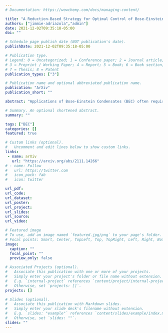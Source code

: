 ```yaml
---
# Documentation: https://wowchemy.com/docs/managing-content/

title: "A Reduction-Based Strategy for Optimal Control of Bose-Einstein Condensates"
authors: ["jimmie-adriazola","admin"]
date: 2021-12-02T09:35:18-05:00
doi: ""

# Schedule page publish date (NOT publication's date).
publishDate: 2021-12-02T09:35:18-05:00

# Publication type.
# Legend: 0 = Uncategorized; 1 = Conference paper; 2 = Journal article;
# 3 = Preprint / Working Paper; 4 = Report; 5 = Book; 6 = Book section;
# 7 = Thesis; 8 = Patent
publication_types: ["3"]

# Publication name and optional abbreviated publication name.
publication: "ArXiv"
publication_short: ""

abstract: "Applications of Bose-Einstein Condensates (BEC) often require that the condensate be prepared in a specific complex state. Optimal control is a reliable framework to prepare such a state while avoiding undesirable excitations, and, when applied to the time-dependent Gross-Pitaevskii Equation (GPE) model of BEC in multiple space dimensions, results in a large computational problem. We propose a control method based on first reducing the problem, using a Galerkin expansion, from a PDE to a low-dimensional Hamiltonian ODE system. We then apply a two-stage hybrid control strategy. At the first stage, we approximate the control using a second Galerkin-like method known as CRAB to derive a finite-dimensional nonlinear programming problem, which we solve with a differential evolution (DE) algorithm. This search method then yields a candidate local minimum which we further refine using a variant of gradient descent. This hybrid strategy allows us to greatly reduce excitations both in the reduced model and the full GPE system."

# Summary. An optional shortened abstract.
summary: ""

tags: ["BEC"]
categories: []
featured: true

# Custom links (optional).
#   Uncomment and edit lines below to show custom links.
links:
 - name: arXiv
   url: "https://arxiv.org/abs/2111.14266"
# - name: Follow
#   url: https://twitter.com
#   icon_pack: fab
#   icon: twitter

url_pdf: 
url_code:
url_dataset:
url_poster:
url_project:
url_slides:
url_source:
url_video:

# Featured image
# To use, add an image named `featured.jpg/png` to your page's folder. 
# Focal points: Smart, Center, TopLeft, Top, TopRight, Left, Right, BottomLeft, Bottom, BottomRight.
image:
  caption: ""
  focal_point: ""
  preview_only: false

# Associated Projects (optional).
#   Associate this publication with one or more of your projects.
#   Simply enter your project's folder or file name without extension.
#   E.g. `internal-project` references `content/project/internal-project/index.md`.
#   Otherwise, set `projects: []`.
projects: []

# Slides (optional).
#   Associate this publication with Markdown slides.
#   Simply enter your slide deck's filename without extension.
#   E.g. `slides: "example"` references `content/slides/example/index.md`.
#   Otherwise, set `slides: ""`.
slides: ""
---
```

